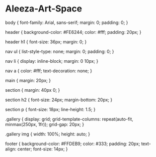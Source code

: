 # Aleeza-Art-Space
body {
	font-family: Arial, sans-serif;
	margin: 0;
	padding: 0;
}

header {
	background-color: #FE6244;
	color: #fff;
	padding: 20px;
}

header h1 {
	font-size: 36px;
	margin: 0;
}

nav ul {
	list-style-type: none;
	margin: 0;
	padding: 0;
}

nav li {
	display: inline-block;
	margin: 0 10px;
}

nav a {
	color: #fff;
	text-decoration: none;
}

main {
	margin: 20px;
}

section {
	margin: 40px 0;
}

section h2 {
	font-size: 24px;
	margin-bottom: 20px;
}

section p {
	font-size: 18px;
	line-height: 1.5;
}

.gallery {
	display: grid;
	grid-template-columns: repeat(auto-fit, minmax(250px, 1fr));
	grid-gap: 20px;
}

.gallery img {
	width: 100%;
	height: auto;
}

footer {
	background-color: #FFDEB9;
	color: #333;
	padding: 20px;
	text-align: center;
	font-size: 14px;
}
